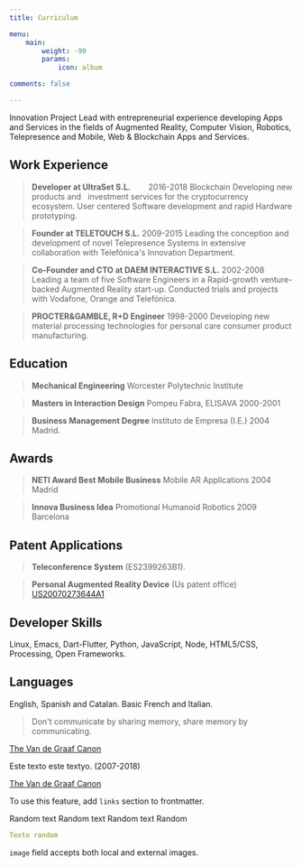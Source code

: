 ```yaml
---
title: Curriculum

menu:
    main: 
        weight: -90
        params:
            icon: album

comments: false

---
```



Innovation Project Lead with entrepreneurial experience developing Apps and Services in the fields of Augmented Reality, Computer Vision, Robotics, Telepresence and Mobile, Web & Blockchain Apps and Services.
<!--more-->

## Work Experience

> **Developer at UltraSet S.L.**  &nbsp; &nbsp; &nbsp; &nbsp;2016-2018 Blockchain 
Developing new products and &nbsp; investment services for the 
cryptocurrency ecosystem. User centered Software development and rapid Hardware prototyping.

> **Founder at TELETOUCH S.L.**   2009-2015 
Leading the conception and development of novel Telepresence
Systems in extensive collaboration with Telefónica's Innovation
Department.

> **Co-Founder and CTO at DAEM INTERACTIVE S.L.**   2002-2008 
Leading a team of five Software Engineers in a Rapid-growth venture-
backed Augmented Reality start-up. Conducted trials and projects
with Vodafone, Orange and Telefónica.

> **PROCTER&GAMBLE, R+D Engineer** 
1998-2000 Developing new material processing technologies for personal care
consumer product manufacturing.



## Education

>**Mechanical Engineering** 
Worcester Polytechnic Institute


>**Masters in Interaction Design**
Pompeu Fabra, ELISAVA
2000-2001 

>**Business Management Degree**
Instituto de Empresa (I.E.)
2004 Madrid.


## Awards

> **NETI Award Best Mobile Business**
Mobile AR Applications
2004 Madrid




> **Innova Business Idea**
Promotional Humanoid Robotics
2009 Barcelona


## Patent Applications

> **Teleconference System** (ES2399263B1).

> **Personal Augmented Reality Device** 
(Us patent office)
[US20070273644A1](https://uspto.report/patent/app/20070273644)

## Developer Skills

Linux, Emacs, Dart-Flutter, Python, JavaScript, Node, HTML5/CSS, Processing, Open Frameworks.

## Languages

English, Spanish and Catalan. Basic French and Italian.


> Don't communicate by sharing memory, share memory by communicating.<br>

[The Van de Graaf Canon](https://en.wikipedia.org/wiki/Canons_of_page_construction#Van_de_Graaf_canon)

Este texto este textyo. (2007-2018)

[The Van de Graaf Canon](https://en.wikipedia.org/wiki/Canons_of_page_construction#Van_de_Graaf_canon)







To use this feature, add `links` section to frontmatter.

Random text Random text Random text Random 
<p>
<p>
<p>
<p>


```yaml
Texto random
```

`image` field accepts both local and external images.






